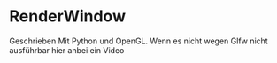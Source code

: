 # RenderWindow
Geschrieben Mit Python und OpenGL.
Wenn es nicht wegen Glfw nicht ausführbar hier anbei ein Video
